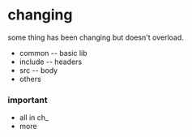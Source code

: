 changing
========

some thing has been changing but doesn't overload.

* common -- basic lib
* include -- headers
* src -- body
* others


### important

* all in ch_
* more
